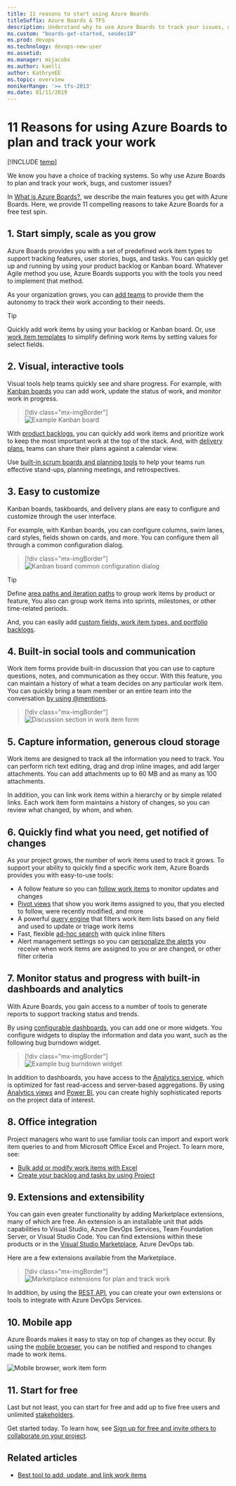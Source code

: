 ```yaml
---
title: 11 reasons to start using Azure Boards
titleSuffix: Azure Boards & TFS 
description: Understand why to use Azure Boards to track your issues, user stories, bugs, tasks, and other work  
ms.custom: "boards-get-started, seodec18"
ms.prod: devops
ms.technology: devops-new-user
ms.assetid:  
ms.manager: mijacobs
ms.author: kaelli
author: KathrynEE
ms.topic: overview
monikerRange: '>= tfs-2013'
ms.date: 01/11/2019
---
```



# 11 Reasons for using Azure Boards to plan and track your work 

[!INCLUDE [temp](../includes/version-vsts-tfs-all-versions.md)]

We know you have a choice of tracking systems. So why use Azure Boards to plan and track your work, bugs, and customer issues? 

In [What is Azure Boards?](what-is-azure-boards.md), we describe the main features you get with Azure Boards. Here, we provide 11 compelling reasons to take Azure Boards for a free test spin. 

## 1. Start simply, scale as you grow  

Azure Boards provides you with a set of predefined work item types to support tracking features, user stories, bugs, and tasks. You can quickly get up and running by using your product backlog or Kanban board. Whatever Agile method you use, Azure Boards supports you with the tools you need to implement that method.  

As your organization grows, you can [add teams](../../organizations/projects/about-projects.md#add-team) to provide them the autonomy to track their work according to their needs.  

> [!TIP]   
> Quickly add work items by using your backlog or Kanban board. Or, use [work item templates](../backlogs/work-item-template.md) to simplify defining work items by setting values for select fields. 

## 2. Visual, interactive tools  

Visual tools help teams quickly see and share progress. For example, with [Kanban boards](../boards/kanban-quickstart.md) you can add work, update the status of work, and monitor work in progress. 

> [!div class="mx-imgBorder"]  
> ![Example Kanban board](../../boards/boards/media/quickstart/intro-view.png)

With [product backlogs](../backlogs/create-your-backlog.md), you can quickly add work items and prioritize work to keep the most important work at the top of the stack. And, with [delivery plans](../plans/review-team-plans.md), teams can share their plans against a calendar view. 

Use [built-in scrum boards and planning tools](../sprints/scrum-overview.md) to help your teams run effective stand-ups, planning meetings, and retrospectives.

## 3. Easy to customize

Kanban boards, taskboards, and delivery plans are easy to configure and customize through the user interface.  

For example, with Kanban boards, you can configure columns, swim lanes, card styles, fields shown on cards, and more. You can configure them all through a common configuration dialog. 

> [!div class="mx-imgBorder"]  
> ![Kanban board common configuration dialog](../../organizations/settings/media/configure-team/common-configuration-dialog.png)


> [!TIP]   
> Define [area paths and iteration paths](../../organizations/settings/about-areas-iterations.md) to group work items by product or feature, You also can group work items into sprints, milestones, or other time-related periods. 

And, you can easily add [custom fields, work item types, and portfolio backlogs](../../organizations/settings/work/inheritance-process-model.md).  


## 4. Built-in social tools and communication

Work item forms provide built-in discussion that you can use to capture questions, notes, and communication as they occur. With this feature, you can maintain a history of what a team decides on any particular work item. You can quickly bring a team member or an entire team into the conversation [by using @mentions](../../notifications/at-mentions.md). 

> [!div class="mx-imgBorder"]  
> ![Discussion section in work item form](../backlogs/media/add-work-items-discussion.png)

## 5. Capture information, generous cloud storage 

Work items are designed to track all the information you need to track. You can perform rich text editing,   drag and drop inline images, and add larger attachments. You can add attachments up to 60 MB and as many as 100 attachments. 

In addition, you can link work items within a hierarchy or by simple related links. Each work item form maintains a history of changes, so you can review what changed, by whom, and when.

## 6. Quickly find what you need, get notified of changes 

As your project grows, the number of work items used to track it grows. To support your ability to quickly find a specific work item, Azure Boards provides you with easy-to-use tools: 

- A follow feature so you can [follow work items](../work-items/follow-work-items.md) to monitor updates and changes
- [Pivot views](../work-items/view-add-work-items.md ) that show you work items assigned to you, that you elected to follow, were recently modified, and more  
- A powerful [query engine](../queries/example-queries.md) that filters work item lists based on any field and used to update or triage work items
- Fast, flexible [ad-hoc search](../queries/search-box-queries.md) with quick inline filters 
- Alert management settings so you can [personalize the alerts](../../notifications/howto-manage-personal-notifications.md) you receive when work items are assigned to you or are changed, or other filter criteria


## 7. Monitor status and progress with built-in dashboards and analytics  

With Azure Boards, you gain access to a number of tools to generate reports to support tracking status and trends.

By using [configurable dashboards](../../report/dashboards/dashboards.md), you can add one or more widgets. You configure widgets to display the information and data you want, such as the following bug burndown widget. 

> [!div class="mx-imgBorder"]  
> ![Example bug burndown widget](/azure/devops/report/dashboards/media/burndown-widget/burndownup-bug-burndown.png)  

In addition to dashboards, you have access to the [Analytics service](../../report/powerbi/what-is-analytics.md), which is optimized for fast read-access and server-based aggregations. By using [Analytics views](../../report/powerbi/what-are-analytics-views.md) and [Power BI](../../report/powerbi/what-are-analytics-views.md), you can create highly sophisticated reports on the project data of interest. 


## 8. Office integration 

Project managers who want to use familiar tools can import and export work item queries to and from Microsoft Office Excel and Project. To learn more, see: 
- [Bulk add or modify work items with Excel](../backlogs/office/bulk-add-modify-work-items-excel.md)
- [Create your backlog and tasks by using Project](../backlogs/office/create-your-backlog-tasks-using-project.md)


## 9. Extensions and extensibility  

You can gain even greater functionality by adding Marketplace extensions, many of which are free. An extension is an installable unit that adds capabilities to Visual Studio, Azure DevOps Services, Team Foundation Server, or Visual Studio Code. You can find extensions within these products or in the [Visual Studio Marketplace](https://marketplace.visualstudio.com/azuredevops), Azure DevOps tab.

Here are a few extensions available from the Marketplace.

> [!div class="mx-imgBorder"]  
> ![Marketplace extensions for plan and track work](media/why-boards/marketplace-extensions.png) 

In addition, by using the [REST API](/rest/api/azure/devops/index), you can create your own extensions or tools to integrate with Azure DevOps Services.


## 10. Mobile app 

Azure Boards makes it easy to stay on top of changes as they occur. 
By using the [mobile browser](../../project/navigation/mobile-work.md), you can be notified and respond to changes made to work items.  

![Mobile browser, work item form](../../project/navigation/media/mobile-work-intro-1.png)

## 11. Start for free

Last but not least, you can start for free and add up to five free users and unlimited [stakeholders](../../organizations/security/get-started-stakeholder.md). 

Get started today. To learn how, see [Sign up for free and invite others to collaborate on your project](sign-up-invite-teammates.md). 


## Related articles

- [Best tool to add, update, and link work items](../work-items/best-tool-add-update-link-work-items.md)
